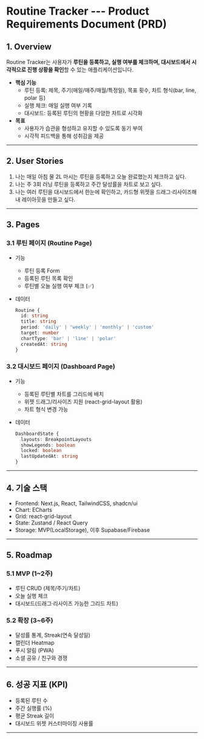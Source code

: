 # Routine Tracker --- Product Requirements Document (PRD)

## 1. Overview

Routine Tracker는 사용자가 **루틴을 등록하고, 실행 여부를 체크하며,
대시보드에서 시각적으로 진행 상황을 확인**할 수 있는 애플리케이션입니다.

-   **핵심 기능**
    -   루틴 등록: 제목, 주기(매일/매주/매월/특정일), 목표 횟수, 차트
        형식(bar, line, polar 등)
    -   실행 체크: 매일 실행 여부 기록
    -   대시보드: 등록된 루틴의 현황을 다양한 차트로 시각화
-   **목표**
    -   사용자가 습관을 형성하고 유지할 수 있도록 동기 부여
    -   시각적 피드백을 통해 성취감을 제공

------------------------------------------------------------------------

## 2. User Stories

1.  나는 매일 아침 물 2L 마시는 루틴을 등록하고 오늘 완료했는지 체크하고
    싶다.
2.  나는 주 3회 러닝 루틴을 등록하고 주간 달성률을 차트로 보고 싶다.
3.  나는 여러 루틴을 대시보드에서 한눈에 확인하고, 카드형 위젯을
    드래그·리사이즈해 내 레이아웃을 만들고 싶다.

------------------------------------------------------------------------

## 3. Pages

### 3.1 루틴 페이지 (Routine Page)

-   기능

    -   루틴 등록 Form
    -   등록된 루틴 목록 확인
    -   루틴별 오늘 실행 여부 체크 (✅)

-   데이터

    ``` ts
    Routine {
      id: string
      title: string
      period: 'daily' | 'weekly' | 'monthly' | 'custom'
      target: number
      chartType: 'bar' | 'line' | 'polar'
      createdAt: string
    }
    ```

### 3.2 대시보드 페이지 (Dashboard Page)

-   기능

    -   등록된 루틴별 차트를 그리드에 배치
    -   위젯 드래그/리사이즈 지원 (react-grid-layout 활용)
    -   차트 형식 변경 가능

-   데이터

    ``` ts
    DashboardState {
      layouts: BreakpointLayouts
      showLegends: boolean
      locked: boolean
      lastUpdatedAt: string
    }
    ```

------------------------------------------------------------------------

## 4. 기술 스택

-   Frontend: Next.js, React, TailwindCSS, shadcn/ui
-   Chart: ECharts
-   Grid: react-grid-layout
-   State: Zustand / React Query
-   Storage: MVP(LocalStorage), 이후 Supabase/Firebase

------------------------------------------------------------------------

## 5. Roadmap

### 5.1 MVP (1~2주)

-   루틴 CRUD (제목/주기/차트)
-   오늘 실행 체크
-   대시보드(드래그·리사이즈 가능한 그리드 차트)

### 5.2 확장 (3~6주)

-   달성률 통계, Streak(연속 달성일)
-   캘린더 Heatmap
-   푸시 알림 (PWA)
-   소셜 공유 / 친구와 경쟁

------------------------------------------------------------------------

## 6. 성공 지표 (KPI)

-   등록된 루틴 수
-   주간 실행률 (%)
-   평균 Streak 길이
-   대시보드 위젯 커스터마이징 사용률

------------------------------------------------------------------------
